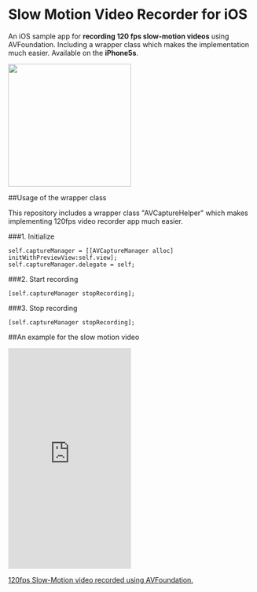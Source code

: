 Slow Motion Video Recorder for iOS
==========================

An iOS sample app for **recording 120 fps slow-motion videos** using AVFoundation. Including a wrapper class which makes the implementation much easier. Available on the **iPhone5s**. 

<img src="http://f.cl.ly/items/2S0R102A1k1v0k3z0P2R/IMG_8862_r1_c1_.jpg" width="250">


##Usage of the wrapper class

This repository includes a wrapper class "AVCaptureHelper" which makes implementing 120fps video recorder app much easier.

###1. Initialize

````
self.captureManager = [[AVCaptureManager alloc] initWithPreviewView:self.view];
self.captureManager.delegate = self;
````

###2. Start recording

````
[self.captureManager stopRecording];
````

###3. Stop recording

````
[self.captureManager stopRecording];
````


##An example for the slow motion video

<iframe src="http://player.vimeo.com/video/82064431" width="250" height="450" frameborder="0" webkitallowfullscreen mozallowfullscreen allowfullscreen></iframe> <p><a href="http://vimeo.com/82064431">120fps Slow-Motion video recorded using AVFoundation.</a></p>

